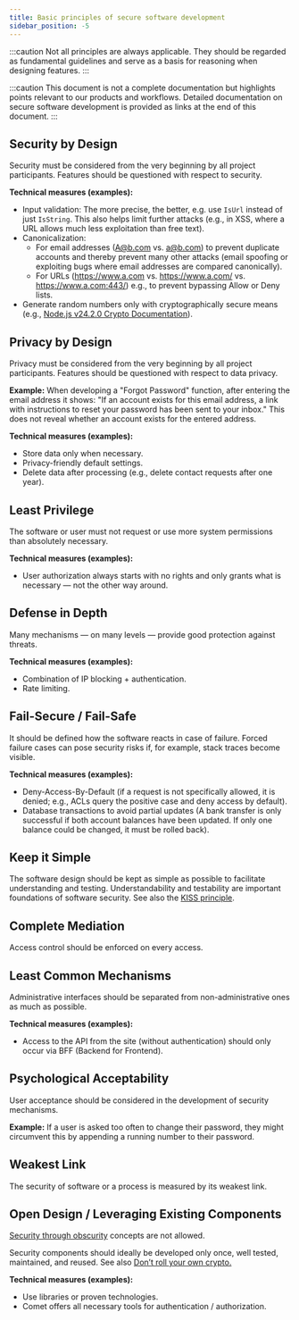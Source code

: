 ```yaml
---
title: Basic principles of secure software development
sidebar_position: -5
---
```


:::caution
Not all principles are always applicable. They should be regarded as fundamental guidelines and serve as a basis for reasoning when designing features.
:::

:::caution
This document is not a complete documentation but highlights points relevant to our products and workflows. Detailed documentation on secure software development is provided as links at the end of this document.
:::

## Security by Design

Security must be considered from the very beginning by all project participants. Features should be questioned with respect to security.

**Technical measures (examples):**

-   Input validation: The more precise, the better, e.g. use `IsUrl` instead of just `IsString`. This also helps limit further attacks (e.g., in XSS, where a URL allows much less exploitation than free text).
-   Canonicalization:
    -   For email addresses (A@b.com vs. a@b.com) to prevent duplicate accounts and thereby prevent many other attacks (email spoofing or exploiting bugs where email addresses are compared canonically).
    -   For URLs (https://www.a.com vs. https://www.a.com/ vs. https://www.a.com:443/) e.g., to prevent bypassing Allow or Deny lists.
-   Generate random numbers only with cryptographically secure means (e.g., [Node.js v24.2.0 Crypto Documentation](https://nodejs.org/api/crypto.html)).

## Privacy by Design

Privacy must be considered from the very beginning by all project participants. Features should be questioned with respect to data privacy.

**Example:** When developing a "Forgot Password" function, after entering the email address it shows: "If an account exists for this email address, a link with instructions to reset your password has been sent to your inbox." This does not reveal whether an account exists for the entered address.

**Technical measures (examples):**

-   Store data only when necessary.
-   Privacy-friendly default settings.
-   Delete data after processing (e.g., delete contact requests after one year).

## Least Privilege

The software or user must not request or use more system permissions than absolutely necessary.

**Technical measures (examples):**

-   User authorization always starts with no rights and only grants what is necessary — not the other way around.

## Defense in Depth

Many mechanisms — on many levels — provide good protection against threats.

**Technical measures (examples):**

-   Combination of IP blocking + authentication.
-   Rate limiting.

## Fail-Secure / Fail-Safe

It should be defined how the software reacts in case of failure. Forced failure cases can pose security risks if, for example, stack traces become visible.

**Technical measures (examples):**

-   Deny-Access-By-Default (if a request is not specifically allowed, it is denied; e.g., ACLs query the positive case and deny access by default).
-   Database transactions to avoid partial updates (A bank transfer is only successful if both account balances have been updated. If only one balance could be changed, it must be rolled back).

## Keep it Simple

The software design should be kept as simple as possible to facilitate understanding and testing. Understandability and testability are important foundations of software security. See also the [KISS principle](https://en.wikipedia.org/wiki/KISS_principle).

## Complete Mediation

Access control should be enforced on every access.

## Least Common Mechanisms

Administrative interfaces should be separated from non-administrative ones as much as possible.

**Technical measures (examples):**

-   Access to the API from the site (without authentication) should only occur via BFF (Backend for Frontend).

## Psychological Acceptability

User acceptance should be considered in the development of security mechanisms.

**Example:** If a user is asked too often to change their password, they might circumvent this by appending a running number to their password.

## Weakest Link

The security of software or a process is measured by its weakest link.

## Open Design / Leveraging Existing Components

[Security through obscurity](https://en.wikipedia.org/wiki/Security_through_obscurity) concepts are not allowed.

Security components should ideally be developed only once, well tested, maintained, and reused. See also [Don’t roll your own crypto.](https://www.oreilly.com/library/view/practical-security/9781680506679/f_0028.xhtml)

**Technical measures (examples):**

-   Use libraries or proven technologies.
-   Comet offers all necessary tools for authentication / authorization.
